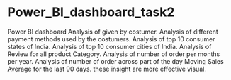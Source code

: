 # Power_BI_dashboard_task2
Power BI dashboard
Analysis of given by costumer.
Analysis of different payment methods used by the costumers.
Analysis of top 10 consumer states of India.
Analysis of top 10 consumer cities of India.
Analysis of Review for all product Category.
Analysis of number of order per months per year.
Analysis of number of order across part of the day
Moving Sales Average for the last 90 days.
these insight are more effective visual.

